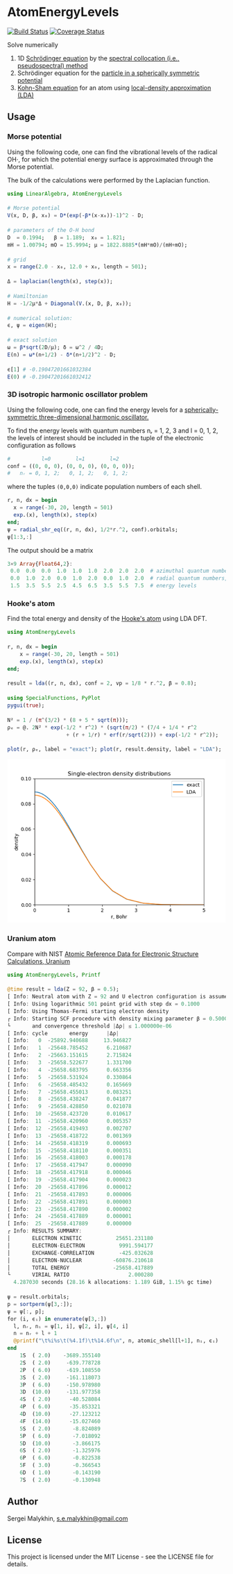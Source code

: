 # AtomEnergyLevels

[![Build Status](https://travis-ci.com/malykhin-sergei/AtomEnergyLevels.jl.svg?branch=master)](https://travis-ci.com/malykhin-sergei/AtomEnergyLevels.jl)
[![Coverage Status](https://coveralls.io/repos/github/malykhin-sergei/AtomEnergyLevels.jl/badge.svg?branch=master)](https://coveralls.io/github/malykhin-sergei/AtomEnergyLevels.jl?branch=master)

Solve numerically

 1. 1D [Schrödinger equation](https://en.wikipedia.org/wiki/Schr%C3%B6dinger_equation) by the [spectral collocation (i.e., pseudospectral) method](https://en.wikipedia.org/wiki/Collocation_method)
 2. Schrödinger equation for the [particle in a spherically symmetric potential](https://en.wikipedia.org/wiki/Particle_in_a_spherically_symmetric_potential)
 3. [Kohn-Sham equation](https://en.wikipedia.org/wiki/Kohn%E2%80%93Sham_equations) for an atom using [local-density approximation (LDA)](https://en.wikipedia.org/wiki/Local-density_approximation)

## Usage

### Morse potential

Using the following code, one can find the vibrational levels of the radical OH⋅,
for which the potential energy surface is approximated through the Morse potential.

The bulk of the calculations were performed by the Laplacian function.

```julia
using LinearAlgebra, AtomEnergyLevels  

# Morse potential
V(x, D, β, x₀) = D*(exp(-β*(x-x₀))-1)^2 - D;  

# parameters of the O-H bond
D  = 0.1994;   β = 1.189;  x₀ = 1.821;
mH = 1.00794; mO = 15.9994; μ = 1822.8885*(mH*mO)/(mH+mO);  

# grid
x = range(2.0 - x₀, 12.0 + x₀, length = 501);

Δ = laplacian(length(x), step(x));  

# Hamiltonian
H = -1/2μ*Δ + Diagonal(V.(x, D, β, x₀));

# numerical solution:
ϵ, ψ = eigen(H);                      

# exact solution
ω = β*sqrt(2D/μ); δ = ω^2 / 4D;  
E(n) = ω*(n+1/2) - δ*(n+1/2)^2 - D;

ϵ[1] # -0.19047201661032384
E(0) # -0.19047201661032412  
```
### 3D isotropic harmonic oscillator problem

Using the following code, one can find the energy levels for a
[spherically-symmetric three-dimensional harmonic oscillator.](https://en.wikipedia.org/wiki/Quantum_harmonic_oscillator#Example:_3D_isotropic_harmonic_oscillator)

To find the energy levels with quantum numbers nᵣ = 1, 2, 3 and l = 0, 1, 2,
the levels of interest should be included in the tuple of the
electronic configuration as follows
```julia
#          l=0        l=1        l=2
conf = ((0, 0, 0), (0, 0, 0), (0, 0, 0));
#   nᵣ = 0, 1, 2;   0, 1, 2;   0, 1, 2;  
```
where the tuples `(0,0,0)` indicate population numbers of each shell.
```julia
r, n, dx = begin
  x = range(-30, 20, length = 501)
  exp.(x), length(x), step(x)
end;
ψ = radial_shr_eq((r, n, dx), 1/2*r.^2, conf).orbitals;
ψ[1:3,:]
```
The output should be a matrix
```julia
3×9 Array{Float64,2}:
 0.0  0.0  0.0  1.0  1.0  1.0  2.0  2.0  2.0  # azimuthal quantum numbers, l
 0.0  1.0  2.0  0.0  1.0  2.0  0.0  1.0  2.0  # radial quantum numbers, nᵣ
 1.5  3.5  5.5  2.5  4.5  6.5  3.5  5.5  7.5  # energy levels
```
### Hooke's atom

Find the total energy and density of the [Hooke's atom](https://en.wikipedia.org/wiki/Hooke's_atom) using LDA DFT.

```julia
using AtomEnergyLevels

r, n, dx = begin
    x = range(-30, 20, length = 501)
    exp.(x), length(x), step(x)
end;

result = lda((r, n, dx), conf = 2, vp = 1/8 * r.^2, β = 0.8);

using SpecialFunctions, PyPlot
pygui(true);

N² = 1 / (π^(3/2) * (8 + 5 * sqrt(π)));
ρₑ = @. 2N² * exp(-1/2 * r^2) * (sqrt(π/2) * (7/4 + 1/4 * r^2
                   + (r + 1/r) * erf(r/sqrt(2))) + exp(-1/2 * r^2));

plot(r, ρₑ, label = "exact"); plot(r, result.density, label = "LDA");
```

![Comparison of the exact Hooke's atom density with LDA numerical result](./hooke_atom_density.png)

### Uranium atom

Compare with NIST [Atomic Reference Data for Electronic Structure
Calculations, Uranium](https://www.nist.gov/pml/atomic-reference-data-electronic-structure-calculations/atomic-reference-data-electronic-7-90)

```julia
using AtomEnergyLevels, Printf

@time result = lda(Z = 92, β = 0.5);
[ Info: Neutral atom with Z = 92 and U electron configuration is assumed.
[ Info: Using logarithmic 501 point grid with step dx = 0.1000
[ Info: Using Thomas-Fermi starting electron density
┌ Info: Starting SCF procedure with density mixing parameter β = 0.5000
└       and convergence threshold |Δρ| ≤ 1.000000e-06
[ Info: cycle       energy      |Δρ|
[ Info:   0  -25892.940688     13.946827
[ Info:   1  -25648.785452      6.210687
[ Info:   2  -25663.151615      2.715824
[ Info:   3  -25658.522677      1.331700
[ Info:   4  -25658.683795      0.663356
[ Info:   5  -25658.531924      0.330864
[ Info:   6  -25658.485432      0.165669
[ Info:   7  -25658.455013      0.083251
[ Info:   8  -25658.438247      0.041877
[ Info:   9  -25658.428850      0.021078
[ Info:  10  -25658.423720      0.010617
[ Info:  11  -25658.420960      0.005357
[ Info:  12  -25658.419493      0.002707
[ Info:  13  -25658.418722      0.001369
[ Info:  14  -25658.418319      0.000693
[ Info:  15  -25658.418110      0.000351
[ Info:  16  -25658.418003      0.000178
[ Info:  17  -25658.417947      0.000090
[ Info:  18  -25658.417918      0.000046
[ Info:  19  -25658.417904      0.000023
[ Info:  20  -25658.417896      0.000012
[ Info:  21  -25658.417893      0.000006
[ Info:  22  -25658.417891      0.000003
[ Info:  23  -25658.417890      0.000002
[ Info:  24  -25658.417889      0.000001
[ Info:  25  -25658.417889      0.000000
┌ Info: RESULTS SUMMARY:
│       ELECTRON KINETIC           25651.231180
│       ELECTRON-ELECTRON           9991.594177
│       EXCHANGE-CORRELATION        -425.032628
│       ELECTRON-NUCLEAR          -60876.210618
│       TOTAL ENERGY              -25658.417889
└       VIRIAL RATIO                   2.000280
  4.287030 seconds (28.16 k allocations: 1.189 GiB, 1.15% gc time)

ψ = result.orbitals;
p = sortperm(ψ[3,:]);
ψ = ψ[:, p];
for (i, ϵᵢ) in enumerate(ψ[3,:])
  l, nᵣ, nᵢ = ψ[1, i], ψ[2, i], ψ[4, i]
  n = nᵣ + l + 1
  @printf("\t%i%s\t(%4.1f)\t%14.6f\n", n, atomic_shell[l+1], nᵢ, ϵᵢ)
end
    1S  ( 2.0)    -3689.355140
    2S  ( 2.0)     -639.778728
    2P  ( 6.0)     -619.108550
    3S  ( 2.0)     -161.118073
    3P  ( 6.0)     -150.978980
    3D  (10.0)     -131.977358
    4S  ( 2.0)      -40.528084
    4P  ( 6.0)      -35.853321
    4D  (10.0)      -27.123212
    4F  (14.0)      -15.027460
    5S  ( 2.0)       -8.824089
    5P  ( 6.0)       -7.018092
    5D  (10.0)       -3.866175
    6S  ( 2.0)       -1.325976
    6P  ( 6.0)       -0.822538
    5F  ( 3.0)       -0.366543
    6D  ( 1.0)       -0.143190
    7S  ( 2.0)       -0.130948
```

## Author

Sergei Malykhin, s.e.malykhin@gmail.com

## License

This project is licensed under the MIT License - see the LICENSE file for
details.
